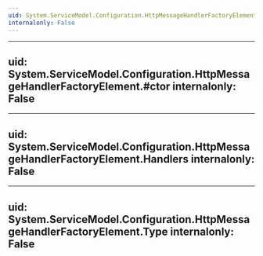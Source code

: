 ```yaml
---
uid: System.ServiceModel.Configuration.HttpMessageHandlerFactoryElement
internalonly: False
---
```


---
uid: System.ServiceModel.Configuration.HttpMessageHandlerFactoryElement.#ctor
internalonly: False
---

---
uid: System.ServiceModel.Configuration.HttpMessageHandlerFactoryElement.Handlers
internalonly: False
---

---
uid: System.ServiceModel.Configuration.HttpMessageHandlerFactoryElement.Type
internalonly: False
---
